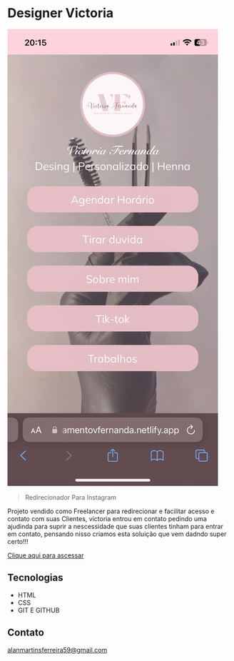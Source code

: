# Designer Victoria

![preview](./assets/preview.jfif)


 >Redirecionador Para Instagram 

 Projeto vendido como Freelancer para redirecionar e facilitar acesso e contato com suas Clientes, victoria entrou em contato pedindo uma ajudinda para suprir a nescessidade que suas clientes tinham para entrar em contato, pensando nisso criamos esta soluição que vem dadndo super certo!!! 


[Clique aqui para ascessar](https://main--agendamentovfernanda.netlify.app/)


## Tecnologias

- HTML
- CSS
- GIT E GITHUB

## Contato

alanmartinsferreira59@gmail.com
